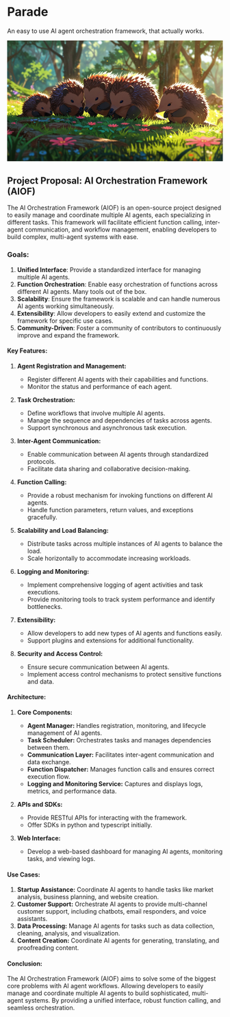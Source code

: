 # Parade 

An easy to use AI agent orchestration framework, that actually works.

![Project Logo](images/paradeai.jpg)

## Project Proposal: AI Orchestration Framework (AIOF)

The AI Orchestration Framework (AIOF) is an open-source project designed to easily manage and coordinate multiple AI agents, each specializing in different tasks. This framework will facilitate efficient function calling, inter-agent communication, and workflow management, enabling developers to build complex, multi-agent systems with ease.

### Goals:
1. **Unified Interface**: Provide a standardized interface for managing multiple AI agents.
2. **Function Orchestration**: Enable easy orchestration of functions across different AI agents. Many tools out of the box.
3. **Scalability**: Ensure the framework is scalable and can handle numerous AI agents working simultaneously.
4. **Extensibility**: Allow developers to easily extend and customize the framework for specific use cases.
5. **Community-Driven**: Foster a community of contributors to continuously improve and expand the framework.

#### **Key Features:**
1. **Agent Registration and Management:**
   - Register different AI agents with their capabilities and functions.
   - Monitor the status and performance of each agent.

2. **Task Orchestration:**
   - Define workflows that involve multiple AI agents.
   - Manage the sequence and dependencies of tasks across agents.
   - Support synchronous and asynchronous task execution.

3. **Inter-Agent Communication:**
   - Enable communication between AI agents through standardized protocols.
   - Facilitate data sharing and collaborative decision-making.

4. **Function Calling:**
   - Provide a robust mechanism for invoking functions on different AI agents.
   - Handle function parameters, return values, and exceptions gracefully.

5. **Scalability and Load Balancing:**
   - Distribute tasks across multiple instances of AI agents to balance the load.
   - Scale horizontally to accommodate increasing workloads.

6. **Logging and Monitoring:**
   - Implement comprehensive logging of agent activities and task executions.
   - Provide monitoring tools to track system performance and identify bottlenecks.

7. **Extensibility:**
   - Allow developers to add new types of AI agents and functions easily.
   - Support plugins and extensions for additional functionality.

8. **Security and Access Control:**
   - Ensure secure communication between AI agents.
   - Implement access control mechanisms to protect sensitive functions and data.

#### **Architecture:**
1. **Core Components:**
   - **Agent Manager:** Handles registration, monitoring, and lifecycle management of AI agents.
   - **Task Scheduler:** Orchestrates tasks and manages dependencies between them.
   - **Communication Layer:** Facilitates inter-agent communication and data exchange.
   - **Function Dispatcher:** Manages function calls and ensures correct execution flow.
   - **Logging and Monitoring Service:** Captures and displays logs, metrics, and performance data.

2. **APIs and SDKs:**
   - Provide RESTful APIs for interacting with the framework.
   - Offer SDKs in python and typescript initially.

3. **Web Interface:**
   - Develop a web-based dashboard for managing AI agents, monitoring tasks, and viewing logs.

#### **Use Cases:**
1. **Startup Assistance:** Coordinate AI agents to handle tasks like market analysis, business planning, and website creation.
2. **Customer Support:** Orchestrate AI agents to provide multi-channel customer support, including chatbots, email responders, and voice assistants.
3. **Data Processing:** Manage AI agents for tasks such as data collection, cleaning, analysis, and visualization.
4. **Content Creation:** Coordinate AI agents for generating, translating, and proofreading content.


#### **Conclusion:**
The AI Orchestration Framework (AIOF) aims to solve some of the biggest core problems with AI agent workflows. Allowing developers to easily manage and coordinate multiple AI agents to build sophisticated, multi-agent systems. By providing a unified interface, robust function calling, and seamless orchestration.

